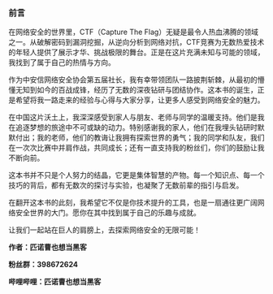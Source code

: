 ### 前言

在网络安全的世界里，CTF（Capture The Flag）无疑是最令人热血沸腾的领域之一。从破解密码到漏洞挖掘，从逆向分析到网络对抗，CTF竞赛为无数热爱技术的年轻人提供了展示才华、挑战极限的舞台。正是在这片充满未知与可能的领域，我找到了属于自己的热情与方向。

作为中安信网络安全协会第五届社长，我有幸带领团队一路披荆斩棘，从最初的懵懂无知到如今的百战成锋，经历了无数的深夜钻研与团结协作。这本书的诞生，正是希望将我一路走来的经验与心得与大家分享，让更多人感受到网络安全的魅力。

在中国这片沃土上，我深深感受到家人与朋友、老师与同学的温暖支持。他们是我在追逐梦想的旅途中不可或缺的动力。特别感谢我的家人，他们在我埋头钻研时默默付出；我的老师，他们的教诲让我拥有探索世界的勇气；我的同学和队友，我们在一次次比赛中并肩作战，共同成长；还有一直支持我的粉丝们，你们的鼓励让我不断向前。

这本书并不只是个人努力的结晶，它更是集体智慧的产物。每一个知识点、每一个技巧的背后，都有无数次的探讨与实验，也凝聚了无数前辈的指引与启发。

在翻开这本书的此刻，我希望它不仅是你技术提升的工具，也是一扇通往更广阔网络安全世界的大门。愿你在其中找到属于自己的乐趣与成就。

让我们一起站在巨人的肩膀上，去探索网络安全的无限可能！

**作者：匹诺曹也想当黑客**

**粉丝群：398672624**

**哔哩哔哩：匹诺曹也想当黑客**
